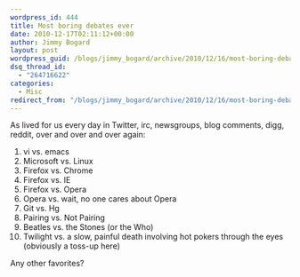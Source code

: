 ```yaml
---
wordpress_id: 444
title: Most boring debates ever
date: 2010-12-17T02:11:12+00:00
author: Jimmy Bogard
layout: post
wordpress_guid: /blogs/jimmy_bogard/archive/2010/12/16/most-boring-debates-ever.aspx
dsq_thread_id:
  - "264716622"
categories:
  - Misc
redirect_from: "/blogs/jimmy_bogard/archive/2010/12/16/most-boring-debates-ever.aspx/"
---
```

As lived for us every day in Twitter, irc, newsgroups, blog comments, digg, reddit, over and over and over again:

  1. vi vs. emacs
  2. Microsoft vs. Linux
  3. Firefox vs. Chrome
  4. Firefox vs. IE
  5. Firefox vs. Opera
  6. Opera vs. wait, no one cares about Opera
  7. Git vs. Hg
  8. Pairing vs. Not Pairing
  9. Beatles vs. the Stones (or the Who)
 10. Twilight vs. a slow, painful death involving hot pokers through the eyes (obviously a toss-up here)

Any other favorites?